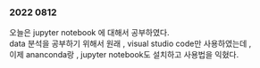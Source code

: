 ### 2022 0812

오늘은 jupyter notebook 에 대해서 공부하였다.  
data 분석을 공부하기 위해서 원래 , visual studio code만 사용하였는데 ,  
이제 ananconda랑 , jupyter notebook도 설치하고 사용법을 익혔다.  
